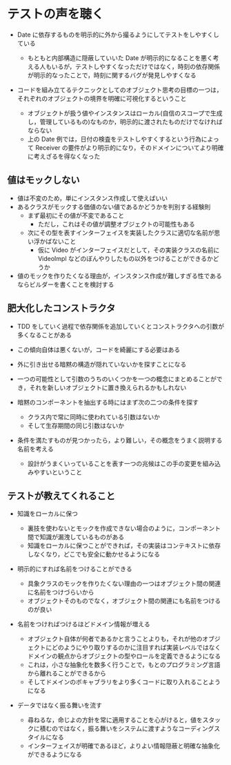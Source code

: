 # テストの声を聴く

-   Date に依存するものを明示的に外から撮るようにしてテストをしやすくしている

    -   もともと内部構造に隠蔽していいた Date が明示的になることを悪く考える人もいるが，テストしやすくなっただけではなく，時刻の依存関係が明示的なったことで，時刻に関するバグが発見しやすくなる

-   コードを組み立てるテクニックとしてのオブジェクト思考の目標の一つは，それぞれのオブジェクトの境界を明確に可視化するということ
    -   オブジェクトが扱う値やインスタンスはローカル(自信のスコープで生成し，管理しているもの)なものか，明示的に渡されたものだけでなければならない
    -   上の Date 例では，日付の検査をテストしやすくするという行為によって Receiver の要件がより明示的になり，そのドメインについてより明確に考えざるを得なくなった

## 値はモックしない

-   値は不変のため，単にインスタンス作成して使えばいい
-   あるクラスがモックする価値のない値であるかどうかを判別する経験則
    -   まず最初にその値が不変であること
        -   ただし，これはその値が調整オブジェクトの可能性もある
    -   次にその型を表すインターフェイスを実装したクラスに適切な名前が思い浮かばないこと
        -   仮に Video がインターフェイスだとして，その実装クラスの名前に VideoImpl などのぼんやりしたもの以外をつけることができるかどうか
-   値のモックを作りたくなる理由が，インスタンス作成が難しすぎる性であるならビルダーを書くことを検討する

## 肥大化したコンストラクタ

-   TDD をしていく過程で依存関係を追加していくとコンストラクタへの引数が多くなることがある
-   この傾向自体は悪くないが，コードを綺麗にする必要はある
-   外に引き出せる暗黙の構造が隠れていないかを探すことになる

-   一つの可能性として引数のうちのいくつかを一つの概念にまとめることができ，それを新しいオブジェクトに置き換えられるかもしれない
-   暗黙のコンポーネントを抽出する時にはまず次の二つの条件を探す
    -   クラス内で常に同時に使われている引数はないか
    -   そして生存期間の同じ引数はないか
-   条件を満たすものが見つかったら，より難しい，その概念をうまく説明する名前を考える
    -   設計がうまくいっていることを表す一つの兆候はこの手の変更を組み込みやすいということ

## テストが教えてくれること

-   知識をローカルに保つ

    -   裏技を使わないとモックを作成できない場合のように，コンポーネント間で知識が漏洩しているものがある
    -   知識をローカルに保つことができれば，その実装はコンテキストに依存しなくなり，どこでも安全に動かせるようになる

-   明示的にすれば名前をつけることができる

    -   具象クラスのモックを作りたくない理由の一つはオブジェクト間の関連に名前をつけづらいから
    -   オブジェクトそのものでなく，オブジェクト間の関連にも名前をつけるのが良い

-   名前をつければつけるほどドメイン情報が増える

    -   オブジェクト自体が何者であるかと言うことよりも，それが他のオブジェクトにどのようにやり取りするのかに注目すれば実装レベルではなくドメインの観点からオブジェクトの型やロールを定義できるようになる
    -   これは，小さな抽象化を数多く行うことで，もとのプログラミング言語から離れることができるから
    -   そしてドメインのボキャブラリをより多くコードに取り入れることようになる

-   データではなく振る舞いを流す
    -   尋ねるな，命じよの方針を常に適用することを心がけると，値をスタックに積むのではなく，振る舞いをシステムに渡すようなコーディングスタイルになる
    -   インターフェイスが明確であるほど，よりよい情報隠蔽と明確な抽象化ができるようになる
